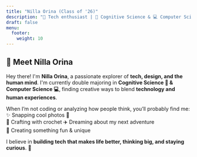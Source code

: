 ```yaml
---
title: "Nilla Orina (Class of '26)"
description: "🚀 Tech enthusiast | 🧠 Cognitive Science & 💻 Computer Science major | 🌍 Explorer of ideas & places!"
draft: false
menu:
  footer:
    weight: 10
---
```


## 🌟 Meet Nilla Orina  

Hey there! I'm **Nilla Orina**, a passionate explorer of **tech, design, and the human mind**. I'm currently double majoring in **Cognitive Science 🧠 & Computer Science 💻**, finding creative ways to blend **technology and human experiences**.  

When I’m not coding or analyzing how people think, you’ll probably find me:  
✨ Snapping cool photos 📸  
🧶 Crafting with crochet
✈️ Dreaming about my next adventure  
🎨 Creating something fun & unique  

I believe in **building tech that makes life better, thinking big, and staying curious**. 🚀  
